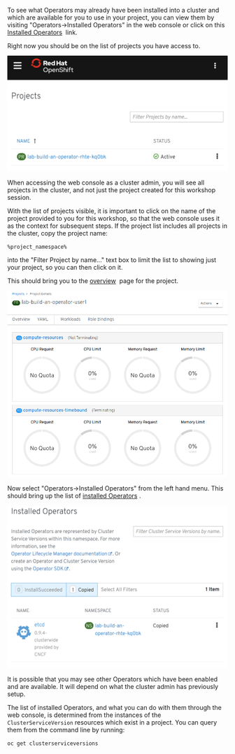 To see what Operators may already have been installed into a cluster and which are available for you to use in your project, you can view them by visiting "Operators->Installed Operators" in the web console or click on this [Installed Operators](%console_url%/k8s/ns/default/clusterserviceversions)&nbsp;<span class="fas fa-window-restore"></span> link.

Right now you should be on the list of projects you have access to.

![](project-list.png)

When accessing the web console as a cluster admin, you will see all projects in the cluster, and not just the project created for this workshop session.

With the list of projects visible, it is important to click on the name of the project provided to you for this workshop, so that the web console uses it as the context for subsequent steps. If the project list includes all projects in the cluster, copy the project name:

```copy
%project_namespace%
```

into the "Filter Project by name..." text box to limit the list to showing just your project, so you can then click on it.

This should bring you to the [overview](%console_url%/k8s/cluster/projects/%project_namespace%/)&nbsp;<span class="fas fa-window-restore"></span> page for the project.

![](project-overview-page-2.png)

Now select "Operators->Installed Operators" from the left hand menu. This should bring up the list of [installed Operators](%console_url%/k8s/ns/%project_namespace%/clusterserviceversions)&nbsp;<span class="fas fa-window-restore"></span>.

![](installed-operators.png)

It is possible that you may see other Operators which have been enabled and are available. It will depend on what the cluster admin has previously setup.

The list of installed Operators, and what you can do with them through the web console, is determined from the instances of the `ClusterServiceVersion` resources which exist in a project. You can query them from the command line by running:

```execute
oc get clusterserviceversions
```
